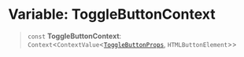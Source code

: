# Variable: ToggleButtonContext

> `const` **ToggleButtonContext**: `Context`\<`ContextValue`\<[`ToggleButtonProps`](../type-aliases/ToggleButtonProps.md), `HTMLButtonElement`\>\>
